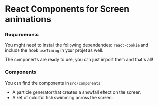 # React Components for Screen animations

### Requirements

You might need to install the following dependencies: `react-cookie` and include the hook `useTiming` in your projet as well.

The components are ready to use, you can just import them and that's all!

### Components

You can find the components in `src/components`

- A particle generator that creates a snowfall effect on the screen.
- A set of colorful fish swimming across the screen.
